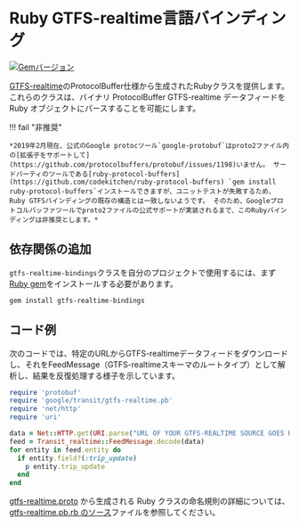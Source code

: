 # Ruby GTFS-realtime言語バインディング

[![Gemバージョン](https://badge.fury.io/rb/gtfs-realtime-bindings.svg)](https://badge.fury.io/rb/gtfs-realtime-bindings)

[GTFS-realtime](https://github.com/google/transit/tree/master/gtfs-realtime)のProtocolBuffer仕様から生成されたRubyクラスを提供します。 これらのクラスは、バイナリ ProtocolBuffer GTFS-realtime データフィードを Ruby オブジェクトにパースすることを可能にします。

!!! fail "非推奨"

    *2019年2月現在、公式のGoogle protocツール`google-protobuf`はproto2ファイル内の[拡張子をサポートして](https://github.com/protocolbuffers/protobuf/issues/1198)いません。 サードパーティのツールである[ruby-protocol-buffers](https://github.com/codekitchen/ruby-protocol-buffers) `gem install ruby-protocol-buffers`インストールできますが、ユニットテストが失敗するため、Ruby GTFSバインディングの既存の構造とは一致しないようです。 そのため、Googleプロトコルバッファツールでproto2ファイルの公式サポートが実装されるまで、このRubyバインディングは非推奨とします。*

## 依存関係の追加

`gtfs-realtime-bindings`クラスを自分のプロジェクトで使用するには、まず[Ruby gem](https://rubygems.org/gems/gtfs-realtime-bindings)をインストールする必要があります。

    gem install gtfs-realtime-bindings

## コード例

次のコードでは、特定のURLからGTFS-realtimeデータフィードをダウンロードし、それをFeedMessage（GTFS-realtimeスキーマのルートタイプ）として解析し、結果を反復処理する様子を示しています。

```ruby
require 'protobuf'
require 'google/transit/gtfs-realtime.pb'
require 'net/http'
require 'uri'

data = Net::HTTP.get(URI.parse("URL OF YOUR GTFS-REALTIME SOURCE GOES HERE"))
feed = Transit_realtime::FeedMessage.decode(data)
for entity in feed.entity do
  if entity.field?(:trip_update)
    p entity.trip_update
  end
end
```

[gtfs-realtime.proto](https://github.com/google/transit/blob/master/gtfs-realtime/proto/gtfs-realtime.proto) から生成される Ruby クラスの命名規則の詳細については、[gtfs-realtime.pb.rb のソース](https://github.com/MobilityData/gtfs-realtime-bindings/blob/master/ruby/lib/google/transit/gtfs-realtime.pb.rb)ファイルを参照してください。
